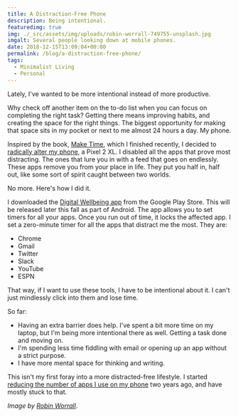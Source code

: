 ```yaml
---
title: A Distraction-Free Phone
description: Being intentional.
featuredimg: true
img: ./_src/assets/img/uploads/robin-worrall-749755-unsplash.jpg
imgalt: Several people looking down at mobile phones.
date: 2018-12-15T13:09:04+00:00
permalink: /blog/a-distraction-free-phone/
tags:
  - Minimalist Living
  - Personal
---
```


Lately, I've wanted to be more intentional instead of more productive.

Why check off another item on the to-do list when you can focus on completing the right task? Getting there means improving habits, and creating the space for the right things. The biggest opportunity for making that space sits in my pocket or next to me almost 24 hours a day. My phone.

Inspired by the book, [Make Time](https://maketimebook.com/), which I finished recently, I decided to [radically alter my phone](https://medium.com/time-dorks/my-year-with-a-distraction-free-iphone-and-how-to-start-your-own-experiment-6ff74a0e7a50), a Pixel 2 XL. I disabled all the apps that prove most distracting. The ones that lure you in with a feed that goes on endlessly. These apps remove you from your place in life. They put you half in, half out, like some sort of spirit caught between two worlds.

No more. Here's how I did it.

I downloaded the [Digital Wellbeing app](https://play.google.com/store/apps/details?id=com.google.android.apps.wellbeing&hl=en_US) from the Google Play Store. This will be released later this fall as part of Android. The app allows you to set timers for all your apps. Once you run out of time, it locks the affected app. I set a zero-minute timer for all the apps that distract me the most. They are:

- Chrome
- Gmail
- Twitter
- Slack
- YouTube
- ESPN

That way, if I want to use these tools, I have to be intentional about it. I can't just mindlessly click into them and lose time.

So far:

- Having an extra barrier does help. I've spent a bit more time on my laptop, but I'm being more intentional there as well. Getting a task done and moving on.
- I'm spending less time fiddling with email or opening up an app without a strict purpose.
- I have more mental space for thinking and writing.

This isn't my first foray into a more distracted-free lifestyle. I started [reducing the number of apps I use on my phone](/blog/less-apps-one-week-in/) two years ago, and have mostly stuck to that.

_Image by [Robin Worrall](https://unsplash.com/photos/FPt10LXK0cg)_.
